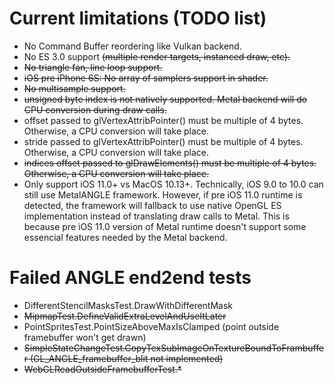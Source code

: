 # Current limitations (TODO list)
- No Command Buffer reordering like Vulkan backend.
- No ES 3.0 support ~~(multiple render targets, instanced draw, etc).~~
- ~~No triangle fan, line loop support.~~
- ~~iOS pre iPhone 6S: No array of samplers support in shader.~~
- ~~No multisample support.~~
- ~~unsigned byte index is not natively supported. Metal backend will do CPU conversion during draw calls.~~
- offset passed to glVertexAttribPointer() must be multiple of 4 bytes.
Otherwise, a CPU conversion will take place.
- stride passed to glVertexAttribPointer() must be multiple of 4 bytes.
Otherwise, a CPU conversion will take place.
- ~~indices offset passed to glDrawElements() must be multiple of 4 bytes.
Otherwise, a CPU conversion will take place.~~
- Only support iOS 11.0+ vs MacOS 10.13+. Technically, iOS 9.0 to 10.0 can still use MetalANGLE framework. However, if pre iOS 11.0 runtime is detected, the framework will fallback to use native OpenGL ES implementation instead of translating draw calls to Metal.
This is because pre iOS 11.0 version of Metal runtime doesn't support some essencial features needed by the Metal backend.

# Failed ANGLE end2end tests
- DifferentStencilMasksTest.DrawWithDifferentMask
- ~~MipmapTest.DefineValidExtraLevelAndUseItLater~~
- PointSpritesTest.PointSizeAboveMaxIsClamped (point outside framebuffer won't get drawn)
- ~~SimpleStateChangeTest.CopyTexSubImageOnTextureBoundToFrambuffer (GL_ANGLE_framebuffer_blit not implemented)~~
- ~~WebGLReadOutsideFramebufferTest.*~~
